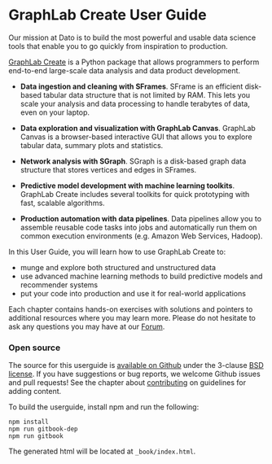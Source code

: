 # GraphLab Create User Guide

Our mission at Dato is to build the most powerful and usable data
science tools that enable you to go quickly from inspiration to production.

[GraphLab Create](https://dato.com/products/create/) is a Python package that
allows programmers to perform end-to-end large-scale data analysis and data
product development.

- **Data ingestion and cleaning with SFrames**. SFrame is an efficient
  disk-based tabular data structure that is not limited by RAM. This lets you
  scale your analysis and data processing to handle terabytes of data, even on
  your laptop.

- **Data exploration and visualization with GraphLab Canvas**. GraphLab Canvas
  is a browser-based interactive GUI that allows you to explore tabular data,
  summary plots and statistics.

- **Network analysis with SGraph**. SGraph is a disk-based graph data structure
  that stores vertices and edges in SFrames.

- **Predictive model development with machine learning toolkits**. GraphLab
  Create includes several toolkits for quick prototyping with fast, scalable
  algorithms.

- **Production automation with data pipelines**. Data pipelines allow you to
  assemble reusable code tasks into jobs and automatically run them on common
  execution environments (e.g. Amazon Web Services, Hadoop).

In this User Guide, you will learn how to use GraphLab Create to:

- munge and explore both structured and unstructured data
- use advanced machine learning methods to build predictive models and
  recommender systems
- put your code into production and use it for real-world applications

Each chapter contains hands-on exercises with solutions and pointers to
additional resources where you may learn more. Please do not hesitate to ask any
questions you may have at our
[Forum](http://forum.dato.com/categories/graphlab-create).

### Open source

The source for this userguide is [available on Github](https://github.com/dato-code/userguide)
under the 3-clause [BSD license](LICENSE).
If you have suggestions or bug reports, we welcome Github issues and pull requests! See the chapter about [contributing](contributing.md) on guidelines for adding content.

To build the userguide, install npm and run the following:
```
npm install
npm run gitbook-dep
npm run gitbook
```
The generated html will be located at `_book/index.html`.
